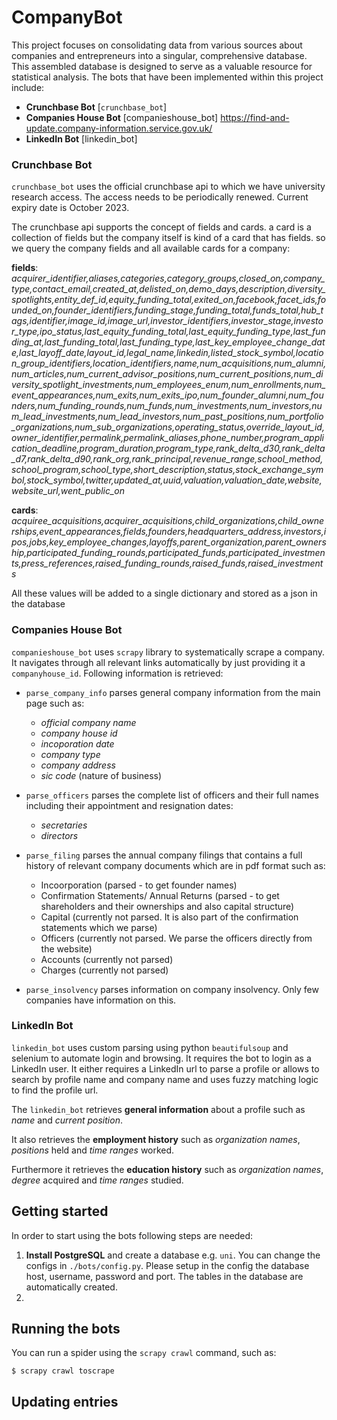 [//]: # (    {)

[//]: # (        'author': 'Dr. Djordje Djokovic',)

[//]: # (        'text': '“I may not have gone where I intended to go, but I think I ...”',)

[//]: # (        'tags': ['entrepreneurship', 'high technology', 'commercialization'])

[//]: # (    })

# CompanyBot
This project focuses on consolidating data from various sources about companies and entrepreneurs into a singular, comprehensive database. This assembled database is designed to serve as a valuable resource for statistical analysis. The bots that have been implemented within this project include:


- **Crunchbase Bot** [`crunchbase_bot`]
- **Companies House Bot** [companieshouse_bot] https://find-and-update.company-information.service.gov.uk/
- **LinkedIn Bot** [linkedin_bot]

### Crunchbase Bot
`crunchbase_bot` uses the official crunchbase api to which we have university research access. 
The access needs to be periodically renewed. Current expiry date is October 2023. 

The crunchbase api supports the concept of fields and cards. a card is a collection of fields but the company 
itself is kind of a card that has fields. so we query the company fields and all available cards for a company:

**fields**:
*acquirer_identifier,aliases,categories,category_groups,closed_on,company_type,contact_email,created_at,delisted_on,demo_days,description,diversity_spotlights,entity_def_id,equity_funding_total,exited_on,facebook,facet_ids,founded_on,founder_identifiers,funding_stage,funding_total,funds_total,hub_tags,identifier,image_id,image_url,investor_identifiers,investor_stage,investor_type,ipo_status,last_equity_funding_total,last_equity_funding_type,last_funding_at,last_funding_total,last_funding_type,last_key_employee_change_date,last_layoff_date,layout_id,legal_name,linkedin,listed_stock_symbol,location_group_identifiers,location_identifiers,name,num_acquisitions,num_alumni,num_articles,num_current_advisor_positions,num_current_positions,num_diversity_spotlight_investments,num_employees_enum,num_enrollments,num_event_appearances,num_exits,num_exits_ipo,num_founder_alumni,num_founders,num_funding_rounds,num_funds,num_investments,num_investors,num_lead_investments,num_lead_investors,num_past_positions,num_portfolio_organizations,num_sub_organizations,operating_status,override_layout_id,owner_identifier,permalink,permalink_aliases,phone_number,program_application_deadline,program_duration,program_type,rank_delta_d30,rank_delta_d7,rank_delta_d90,rank_org,rank_principal,revenue_range,school_method,school_program,school_type,short_description,status,stock_exchange_symbol,stock_symbol,twitter,updated_at,uuid,valuation,valuation_date,website,website_url,went_public_on*

**cards**:
*acquiree_acquisitions,acquirer_acquisitions,child_organizations,child_ownerships,event_appearances,fields,founders,headquarters_address,investors,ipos,jobs,key_employee_changes,layoffs,parent_organization,parent_ownership,participated_funding_rounds,participated_funds,participated_investments,press_references,raised_funding_rounds,raised_funds,raised_investments*

All these values will be added to a single dictionary and stored as a json in the database

### Companies House Bot
`companieshouse_bot` uses `scrapy` library to systematically scrape a company. It navigates through all relevant links automatically by just providing it a `companyhouse_id`. 
Following information is retrieved:
- `parse_company_info` parses general company information from the main page such as:
  - *official company name*
  - *company house id*
  - *incoporation date*
  - *company type*
  - *company address*
  - *sic code* (nature of business)

- `parse_officers` parses the complete list of officers and their full names including their appointment and resignation dates:
  - *secretaries*
  - *directors*
  
- `parse_filing` parses the annual company filings that contains a full history of relevant company documents which are in pdf format such as:

  - Incoorporation (parsed - to get founder names)
  - Confirmation Statements/ Annual Returns (parsed - to get shareholders and their ownerships and also capital structure)
  - Capital (currently not parsed. It is also part of the confirmation statements which we parse)
  - Officers (currently not parsed. We parse the officers directly from the website)
  - Accounts (currently not parsed)
  - Charges (currently not parsed)
   
- `parse_insolvency` parses information on company insolvency. Only few companies have information on this.

### LinkedIn Bot
`linkedin_bot` uses custom parsing using python `beautifulsoup` and selenium to automate login and browsing. It requires 
the bot to login as a LinkedIn user. It either requires a LinkedIn url to parse a profile or allows to search by profile
name and company name and uses fuzzy matching logic to find the profile url.

The `linkedin_bot` retrieves **general information** about a profile such as *name* and *current position*. 

It also retrieves the **employment history** such as *organization names*, *positions* held and *time ranges* worked.

Furthermore it retrieves the **education history** such as *organization names*, *degree* acquired and *time ranges* studied.


## Getting started
In order to start using the bots following steps are needed: 
1. **Install PostgreSQL** and create a database e.g. `uni`. You can change the configs in `./bots/config.py`. Please setup in the config the database host, username, password and port. The tables in the database are automatically created.
2. 

## Running the bots

You can run a spider using the `scrapy crawl` command, such as:

    $ scrapy crawl toscrape

## Updating entries
